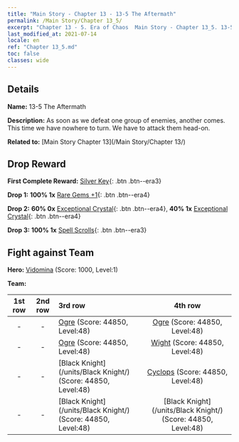 ```yaml
---
title: "Main Story - Chapter 13 - 13-5 The Aftermath"
permalink: /Main Story/Chapter 13_5/
excerpt: "Chapter 13 - 5. Era of Chaos  Main Story - Chapter 13_5. 13-5 The Aftermath"
last_modified_at: 2021-07-14
locale: en
ref: "Chapter 13_5.md"
toc: false
classes: wide
---
```


## Details

 **Name:** 13-5 The Aftermath

 **Description:** As soon as we defeat one group of enemies, another comes. This time we have nowhere to turn. We have to attack them head-on.

 **Related to:** [Main Story Chapter 13](/Main Story/Chapter 13/)

## Drop Reward

 **First Complete Reward:** [Silver Key](/Items/con_693/){: .btn .btn--era3}

 **Drop 1:** **100% 1x** [Rare Gems +1](/Items/mat_44/){: .btn .btn--era4}

 **Drop 2:** **60% 0x** [Exceptional Crystal](/Items/mat_38/){: .btn .btn--era4}, **40% 1x** [Exceptional Crystal](/Items/mat_38/){: .btn .btn--era4}

 **Drop 3:** **100% 1x** [Spell Scrolls](/Items/con_694/){: .btn .btn--era3}


## Fight against Team
 **Hero:** [Vidomina](/heroes/Vidomina/) (Score: 1000, Level:1)

 **Team:**


  | 1st row | 2nd row | 3rd row | 4th row |
  |:----:|:----:|:----|:----:|
  | - | - | [Ogre](/units/Ogre/) (Score: 44850, Level:48)  | [Ogre](/units/Ogre/) (Score: 44850, Level:48)  |
  | - | - | [Ogre](/units/Ogre/) (Score: 44850, Level:48)  | [Wight](/units/Wight/) (Score: 44850, Level:48)  |
  | - | - | [Black Knight](/units/Black Knight/) (Score: 44850, Level:48)  | [Cyclops](/units/Cyclops/) (Score: 44850, Level:48)  |
  | - | - | [Black Knight](/units/Black Knight/) (Score: 44850, Level:48)  | [Black Knight](/units/Black Knight/) (Score: 44850, Level:48)  |


